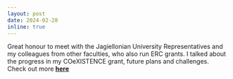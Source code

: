 ```yaml
---
layout: post
date: 2024-02-28
inline: true
---
```


Great honour to meet with the Jagiellonian University Representatives and my colleagues from other faculties, who also run ERC grants. I talked about the progress in my COeXISTENCE grant, future plans and challenges. Check out more [**here**](https://www.uj.edu.pl/wiadomosci/-/journal_content/56_INSTANCE_d82lKZvhit4m/10172/155487817)
